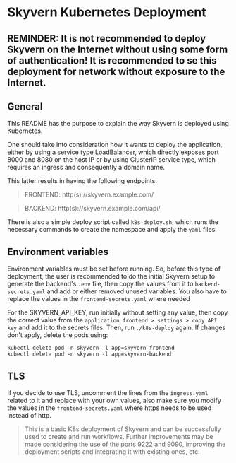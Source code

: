 # Skyvern Kubernetes Deployment

## REMINDER: It is not recommended to deploy Skyvern on the Internet without using some form of authentication! It is recommended to se this deployment for network without exposure to the Internet. 

## General 
This README has the purpose to explain the way Skyvern is deployed using Kubernetes.

One should take into consideration how it wants to deploy the application, either by using a service type LoadBalancer, which directly exposes port 8000 and 8080 on the host IP or by using ClusterIP service type, which requires an ingress and consequently a domain name.

This latter results in having the following endpoints:
> FRONTEND: http(s)://skyvern.example.com/

> BACKEND: http(s)://skyvern.example.com/api/

There is also a simple deploy script called `k8s-deploy.sh`, which runs the necessary commands to create the namespace and apply the `yaml` files.

## Environment variables

Environment variables must be set before running. So, before this type of deployment, the user is recommended to do the initial Skyvern setup to generate the backend's `.env` file, then copy the values from it to `backend-secrets.yaml` and add or either removed unused variables. You also have to replace the values in the `frontend-secrets.yaml` where needed

For the SKYVERN_API_KEY, run initially without setting any value, then copy the correct value from the `application frontend > settings > copy API key` and add it to the secrets files. Then, run `./k8s-deploy` again. If changes don't apply, delete the pods using:

```
kubectl delete pod -n skyvern -l app=skyvern-frontend
kubectl delete pod -n skyvern -l app=skyvern-backend
```

## TLS

If you decide to use TLS, uncomment the lines from the `ingress.yaml` related to it and replace with your own values, also make sure you modify the values in the `frontend-secrets.yaml` where https needs to be used instead of http.

> This is a basic K8s deployment of Skyvern and can be successfully used to create and run workflows. Further improvements may be made considering the use of the ports 9222 and 9090, improving the deployment scripts and integrating it with existing ones, etc.